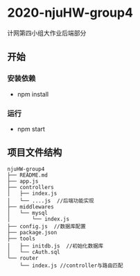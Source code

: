 # 2020-njuHW-group4
计网第四小组大作业后端部分

## 开始

### 安装依赖
- npm install
### 运行
- npm start

## 项目文件结构
```
njuHW-group4
├── README.md
├── app.js
├── controllers
│   ├── index.js
│   └── ....js  //后端功能实现
├── middlewares
│   └── mysql
│       └── index.js
├── config.js  //数据库配置
├── package.json
├── tools
│   ├── initdb.js  //初始化数据库
│   └── cAuth.sql  
└── router
    └── index.js //controller与路由匹配
```